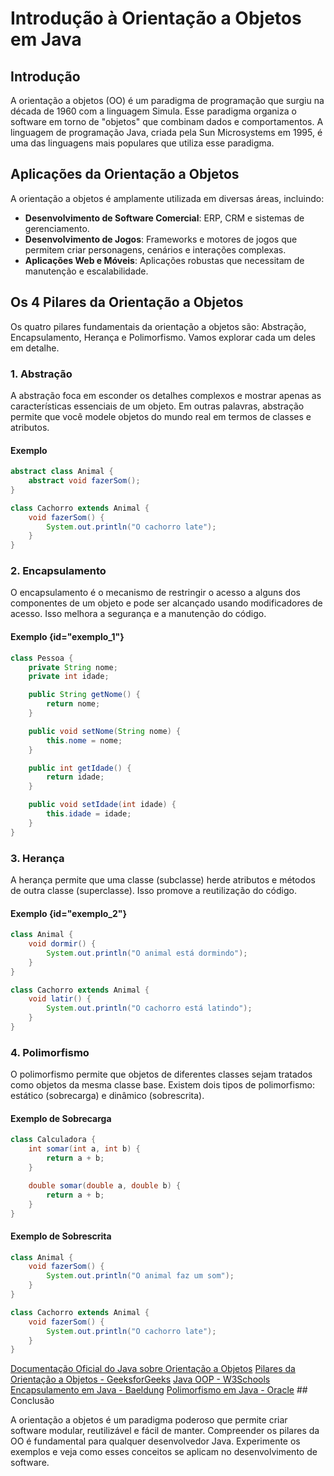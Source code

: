 
# Introdução à Orientação a Objetos em Java

## Introdução

A orientação a objetos (OO) é um paradigma de programação que surgiu na década de 1960 com a linguagem Simula. Esse paradigma organiza o software em torno de "objetos" que combinam dados e comportamentos. A linguagem de programação Java, criada pela Sun Microsystems em 1995, é uma das linguagens mais populares que utiliza esse paradigma.

## Aplicações da Orientação a Objetos

A orientação a objetos é amplamente utilizada em diversas áreas, incluindo:

- **Desenvolvimento de Software Comercial**: ERP, CRM e sistemas de gerenciamento.
- **Desenvolvimento de Jogos**: Frameworks e motores de jogos que permitem criar personagens, cenários e interações complexas.
- **Aplicações Web e Móveis**: Aplicações robustas que necessitam de manutenção e escalabilidade.

## Os 4 Pilares da Orientação a Objetos

Os quatro pilares fundamentais da orientação a objetos são: Abstração, Encapsulamento, Herança e Polimorfismo. Vamos explorar cada um deles em detalhe.

### 1. Abstração

A abstração foca em esconder os detalhes complexos e mostrar apenas as características essenciais de um objeto. Em outras palavras, abstração permite que você modele objetos do mundo real em termos de classes e atributos.

#### Exemplo
```java
abstract class Animal {
    abstract void fazerSom();
}

class Cachorro extends Animal {
    void fazerSom() {
        System.out.println("O cachorro late");
    }
}
```

### 2. Encapsulamento

O encapsulamento é o mecanismo de restringir o acesso a alguns dos componentes de um objeto e pode ser alcançado usando modificadores de acesso. Isso melhora a segurança e a manutenção do código.

#### Exemplo {id="exemplo_1"}
```java
class Pessoa {
    private String nome;
    private int idade;

    public String getNome() {
        return nome;
    }

    public void setNome(String nome) {
        this.nome = nome;
    }

    public int getIdade() {
        return idade;
    }

    public void setIdade(int idade) {
        this.idade = idade;
    }
}
```

### 3. Herança

A herança permite que uma classe (subclasse) herde atributos e métodos de outra classe (superclasse). Isso promove a reutilização do código.

#### Exemplo {id="exemplo_2"}
```java
class Animal {
    void dormir() {
        System.out.println("O animal está dormindo");
    }
}

class Cachorro extends Animal {
    void latir() {
        System.out.println("O cachorro está latindo");
    }
}
```

### 4. Polimorfismo

O polimorfismo permite que objetos de diferentes classes sejam tratados como objetos da mesma classe base. Existem dois tipos de polimorfismo: estático (sobrecarga) e dinâmico (sobrescrita).

#### Exemplo de Sobrecarga
```java
class Calculadora {
    int somar(int a, int b) {
        return a + b;
    }

    double somar(double a, double b) {
        return a + b;
    }
}
```

#### Exemplo de Sobrescrita
```java
class Animal {
    void fazerSom() {
        System.out.println("O animal faz um som");
    }
}

class Cachorro extends Animal {
    void fazerSom() {
        System.out.println("O cachorro late");
    }
}
```

<seealso>
    <category ref="wrs">
        <a href="https://docs.oracle.com/javase/tutorial/java/concepts/index.html">Documentação Oficial do Java sobre Orientação a Objetos</a>
        <a href="https://www.geeksforgeeks.org/four-pillars-of-object-oriented-programming/">Pilares da Orientação a Objetos - GeeksforGeeks</a>
        <a href="https://www.w3schools.com/java/java_oop.asp">Java OOP - W3Schools</a>
        <a href="https://www.baeldung.com/java-encapsulation">Encapsulamento em Java - Baeldung</a>
        <a href="https://docs.oracle.com/javase/tutorial/java/IandI/polymorphism.html">Polimorfismo em Java - Oracle</a>
    </category>
</seealso>
## Conclusão

A orientação a objetos é um paradigma poderoso que permite criar software modular, reutilizável e fácil de manter. Compreender os pilares da OO é fundamental para qualquer desenvolvedor Java. Experimente os exemplos e veja como esses conceitos se aplicam no desenvolvimento de software.
